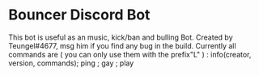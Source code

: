 # Bouncer Discord Bot
This bot is useful as an music, kick/ban and bulling Bot. Created by Teungel#4677, msg him if you find any bug in the build. 
Currently all commands are ( you can only use them with the prefix"L" ) :
info(creator, version, commands); ping ; gay ; play 
